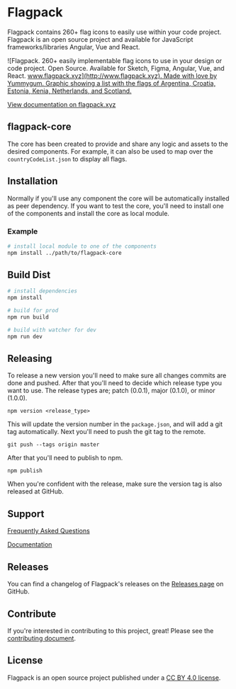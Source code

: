 # Flagpack

Flagpack contains 260+ flag icons to easily use within your code project. Flagpack is an open source project and available for JavaScript frameworks/libraries Angular, Vue and React.

![Flagpack. 260+ easily implementable flag icons to use in your design or code project. Open Source. Available for Sketch, Figma, Angular, Vue, and React. [www.flagpack.xyz](http://www.flagpack.xyz). Made with love by Yummygum. Graphic showing a list with the flags of Argentina, Croatia, Estonia, Kenia, Netherlands, and Scotland.](https://flagpack.xyz/meta-image.png)

[View documentation on flagpack.xyz](https://flagpack.xyz/docs/)

## flagpack-core
The core has been created to provide and share any logic and assets to the desired components. For example, it can also be used to map over the `countryCodeList.json` to display all flags.

## Installation
Normally if you'll use any component the core will be automatically installed as peer dependency. If you want to test the core, you'll need to install one of the components and install the core as local module.

### Example
```bash
# install local module to one of the components
npm install ../path/to/flagpack-core
```

## Build Dist

```bash
# install dependencies
npm install

# build for prod
npm run build

# build with watcher for dev
npm run dev
```

## Releasing
To release a new version you'll need to make sure all changes commits are done and pushed. After that you'll need to decide which release type you want to use. The release types are; patch (0.0.1), major (0.1.0), or minor (1.0.0).
```
npm version <release_type>
```
This will update the version number in the `package.json`, and will add a git tag automatically. Next you'll need to push the git tag to the remote.
```
git push --tags origin master
```
After that you'll need to publish to npm.
```
npm publish
```

When you're confident with the release, make sure the version tag is also released at GitHub.

## Support

[Frequently Asked Questions](http://dev.flagpack.xyz/support/)

[Documentation](http://dev.flagpack.xyz/docs/)

## Releases

You can find a changelog of Flagpack's releases on the [Releases page](https://github.com/Yummygum/flagpack-core/releases) on GitHub.

## Contribute

If you're interested in contributing to this project, great! Please see the [contributing document](CONTRIBUTING.md).

## License

Flagpack is an open source project published under a [CC BY 4.0 license](https://creativecommons.org/licenses/by/4.0/).